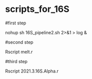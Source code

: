 # scripts_for_16S
#first step

nohup sh 16S_pipeline2.sh 2>&1 > log &

#second step

Rscript melt.r

#third step

Rscript 2021.3.16S.Alpha.r
